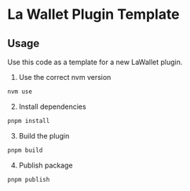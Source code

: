 # La Wallet Plugin Template

## Usage

Use this code as a template for a new LaWallet plugin.

1. Use the correct nvm version
```bash
nvm use
```

2. Install dependencies
```bash
pnpm install
```

3. Build the plugin
```bash
pnpm build
```

4. Publish package
```bash
pnpm publish
```


